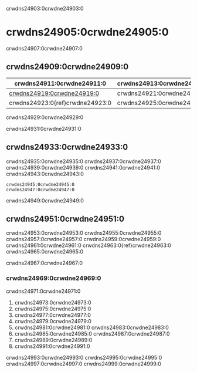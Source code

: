 crwdns24903:0crwdne24903:0
# crwdns24905:0crwdne24905:0

crwdns24907:0crwdne24907:0
## crwdns24909:0crwdne24909:0

| crwdns24911:0crwdne24911:0                               | crwdns24913:0crwdne24913:0 | crwdns24915:0crwdne24915:0 |
| -------------------------------------------------------- | -------------------------- | -------------------------- |
| [crwdns24919:0crwdne24919:0](crwdns24917:0crwdne24917:0) | crwdns24921:0crwdne24921:0 |                            |
| crwdns24923:0{ref}crwdne24923:0                          | crwdns24925:0crwdne24925:0 | crwdns24927:0crwdne24927:0 |

crwdns24929:0crwdne24929:0

crwdns24931:0crwdne24931:0
## crwdns24933:0crwdne24933:0

crwdns24935:0crwdne24935:0  crwdns24937:0crwdne24937:0  crwdns24939:0crwdne24939:0  crwdns24941:0crwdne24941:0  crwdns24943:0crwdne24943:0

```{figure} ../figures/make-research-dag.png
crwdns24945:0crwdne24945:0
crwdns24947:0crwdne24947:0
```

crwdns24949:0crwdne24949:0
## crwdns24951:0crwdne24951:0

crwdns24953:0crwdne24953:0 crwdns24955:0crwdne24955:0 crwdns24957:0crwdne24957:0  crwdns24959:0crwdne24959:0  crwdns24961:0crwdne24961:0 crwdns24963:0{ref}crwdne24963:0 crwdns24965:0crwdne24965:0

crwdns24967:0crwdne24967:0
### crwdns24969:0crwdne24969:0

crwdns24971:0crwdne24971:0

1. crwdns24973:0crwdne24973:0
1. crwdns24975:0crwdne24975:0
1. crwdns24977:0crwdne24977:0
1. crwdns24979:0crwdne24979:0
1. crwdns24981:0crwdne24981:0 crwdns24983:0crwdne24983:0
1. crwdns24985:0crwdne24985:0 crwdns24987:0crwdne24987:0
1. crwdns24989:0crwdne24989:0
1. crwdns24991:0crwdne24991:0

crwdns24993:0crwdne24993:0 crwdns24995:0crwdne24995:0 crwdns24997:0crwdne24997:0 crwdns24999:0crwdne24999:0
